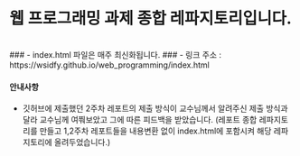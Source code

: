# 웹 프로그래밍 과제 종합 레파지토리입니다.
<br>
### - index.html 파일은 매주 최신화됩니다.
### - 링크 주소 : https://wsidfy.github.io/web_programming/index.html


#### 안내사항

- 깃허브에 제출했던 2주차 레포트의 제출 방식이 교수님께서 알려주신 제출 방식과 달라 교수님께 여쭤보았고 그에 따른 피드백을 받았습니다.
  (레포트 종합 레파지토리를 만들고 1,2주차 레포트들을 내용변환 없이 index.html에 포함시켜 해당 레파지토리에 올려두었습니다.)
